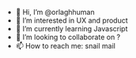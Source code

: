 - 👋 Hi, I’m @orlaghhuman
- 👀 I’m interested in UX and product
- 🌱 I’m currently learning Javascript 
- 💞️ I’m looking to collaborate on ?
- 📫 How to reach me: snail mail

<!---
orlaghhuman/orlaghhuman is a ✨ special ✨ repository because its `README.md` (this file) appears on your GitHub profile.
You can click the Preview link to take a look at your changes.
--->
